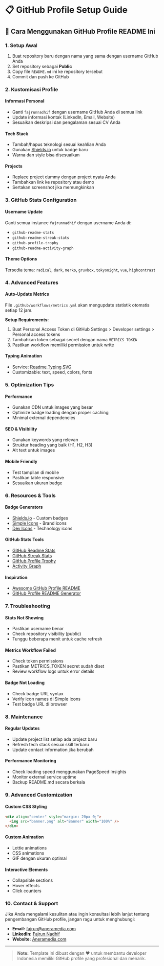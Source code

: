 # 📋 GitHub Profile Setup Guide

## 🚀 Cara Menggunakan GitHub Profile README Ini

### 1. **Setup Awal**
1. Buat repository baru dengan nama yang sama dengan username GitHub Anda
2. Set repository sebagai **Public**
3. Copy file `README.md` ini ke repository tersebut
4. Commit dan push ke GitHub

### 2. **Kustomisasi Profile**

#### **Informasi Personal**
- Ganti `fajrunnadhif` dengan username GitHub Anda di semua link
- Update informasi kontak (LinkedIn, Email, Website)
- Sesuaikan deskripsi dan pengalaman sesuai CV Anda

#### **Tech Stack**
- Tambah/hapus teknologi sesuai keahlian Anda
- Gunakan [Shields.io](https://shields.io/) untuk badge baru
- Warna dan style bisa disesuaikan

#### **Projects**
- Replace project dummy dengan project nyata Anda
- Tambahkan link ke repository atau demo
- Sertakan screenshot jika memungkinkan

### 3. **GitHub Stats Configuration**

#### **Username Update**
Ganti semua instance `fajrunnadhif` dengan username Anda di:
- `github-readme-stats`
- `github-readme-streak-stats`
- `github-profile-trophy`
- `github-readme-activity-graph`

#### **Theme Options**
Tersedia tema: `radical`, `dark`, `merko`, `gruvbox`, `tokyonight`, `vue`, `highcontrast`

### 4. **Advanced Features**

#### **Auto-Update Metrics**
File `.github/workflows/metrics.yml` akan mengupdate statistik otomatis setiap 12 jam.

**Setup Requirements:**
1. Buat Personal Access Token di GitHub Settings > Developer settings > Personal access tokens
2. Tambahkan token sebagai secret dengan nama `METRICS_TOKEN`
3. Pastikan workflow memiliki permission untuk write

#### **Typing Animation**
- Service: [Readme Typing SVG](https://github.com/DenverCoder1/readme-typing-svg)
- Customizable: text, speed, colors, fonts

### 5. **Optimization Tips**

#### **Performance**
- Gunakan CDN untuk images yang besar
- Optimize badge loading dengan proper caching
- Minimal external dependencies

#### **SEO & Visibility**
- Gunakan keywords yang relevan
- Struktur heading yang baik (H1, H2, H3)
- Alt text untuk images

#### **Mobile Friendly**
- Test tampilan di mobile
- Pastikan table responsive
- Sesuaikan ukuran badge

### 6. **Resources & Tools**

#### **Badge Generators**
- [Shields.io](https://shields.io/) - Custom badges
- [Simple Icons](https://simpleicons.org/) - Brand icons
- [Dev Icons](https://devicon.dev/) - Technology icons

#### **GitHub Stats Tools**
- [GitHub Readme Stats](https://github.com/anuraghazra/github-readme-stats)
- [GitHub Streak Stats](https://github.com/DenverCoder1/github-readme-streak-stats)
- [GitHub Profile Trophy](https://github.com/ryo-ma/github-profile-trophy)
- [Activity Graph](https://github.com/Ashutosh00710/github-readme-activity-graph)

#### **Inspiration**
- [Awesome GitHub Profile README](https://github.com/abhisheknaiidu/awesome-github-profile-readme)
- [GitHub Profile README Generator](https://rahuldkjain.github.io/gh-profile-readme-generator/)

### 7. **Troubleshooting**

#### **Stats Not Showing**
- Pastikan username benar
- Check repository visibility (public)
- Tunggu beberapa menit untuk cache refresh

#### **Metrics Workflow Failed**
- Check token permissions
- Pastikan METRICS_TOKEN secret sudah diset
- Review workflow logs untuk error details

#### **Badge Not Loading**
- Check badge URL syntax
- Verify icon names di Simple Icons
- Test badge URL di browser

### 8. **Maintenance**

#### **Regular Updates**
- Update project list setiap ada project baru
- Refresh tech stack sesuai skill terbaru
- Update contact information jika berubah

#### **Performance Monitoring**
- Check loading speed menggunakan PageSpeed Insights
- Monitor external service uptime
- Backup README.md secara berkala

### 9. **Advanced Customization**

#### **Custom CSS Styling**
```html
<div align="center" style="margin: 20px 0;">
  <img src="banner.png" alt="Banner" width="100%" />
</div>
```

#### **Custom Animation**
- Lottie animations
- CSS animations
- GIF dengan ukuran optimal

#### **Interactive Elements**
- Collapsible sections
- Hover effects
- Click counters

### 10. **Contact & Support**

Jika Anda mengalami kesulitan atau ingin konsultasi lebih lanjut tentang pengembangan GitHub profile, jangan ragu untuk menghubungi:

- **Email:** fajrun@aneramedia.com
- **LinkedIn:** [Fajrun Nadhif](https://linkedin.com/in/fajrunnadhif)
- **Website:** [Aneramedia.com](https://aneramedia.com)

---

> **Note:** Template ini dibuat dengan ❤️ untuk membantu developer Indonesia memiliki GitHub profile yang profesional dan menarik.
